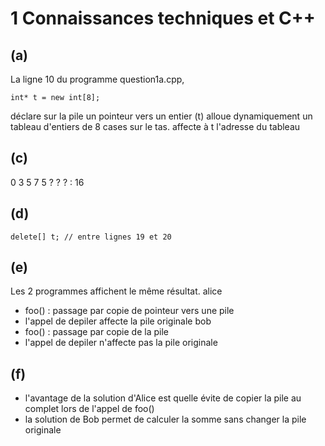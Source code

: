 # 1 Connaissances techniques et C++

## (a)

La ligne 10 du programme question1a.cpp,

`int* t = new int[8];`

déclare sur la pile un pointeur vers un entier (t)
alloue dynamiquement un tableau d'entiers de 8 cases sur le tas.
affecte à t l'adresse du tableau

## (c)
 0 3 5 7 5 ? ? ? : 16

## (d)
`delete[] t; // entre lignes 19 et 20`

## (e)
Les 2 programmes affichent le même résultat.
alice
* foo() : passage par copie de pointeur vers une pile
* l'appel de depiler affecte la pile originale
bob
* foo() : passage par copie de la pile
* l'appel de depiler n'affecte pas la pile originale

## (f)
* l'avantage de la solution d'Alice est quelle évite de copier la pile au complet lors de l'appel de foo()
* la solution de Bob permet de calculer la somme sans changer la pile originale
